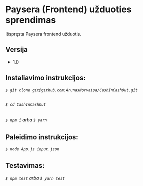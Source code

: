 # Paysera (Frontend) užduoties sprendimas
Išspręsta Paysera frontend užduotis.

## Versija
* 1.0

## Instaliavimo instrukcijos:

###### `$ git clone git@github.com:ArunasNorvaisa/CashInCashOut.git`
###### `$ cd CashInCashOut`
###### `$ npm i` arba `$ yarn`


## Paleidimo instrukcijos:

###### `$ node App.js input.json`


## Testavimas:

###### `$ npm test` arba `$ yarn test`
